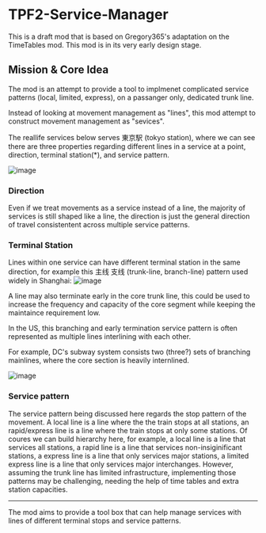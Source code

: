 # TPF2-Service-Manager
This is a draft mod that is based on Gregory365's adaptation on the TimeTables mod.
This mod is in its very early design stage.

## Mission & Core Idea
The mod is an attempt to provide a tool to implmenet complicated service patterns (local, limited, express),
on a passanger only, dedicated trunk line.

Instead of looking at movement management as "lines", 
this mod attempt to construct movement management as "sevices".

The reallife services below serves 東京駅 (tokyo station), 
where we can see there are three properties regarding different lines in a service at a point,
direction, terminal station(*), and service pattern.

![image](https://user-images.githubusercontent.com/26424577/219263199-27756fbd-d1fc-48ce-94b0-95e10790e94f.png)

### Direction 

Even if we treat movements as a service instead of a line,
the majority of services is still shaped like a line,
the direction is just the general direction of travel consistentent across multiple service patterns.

### Terminal Station

Lines within one service can have different terminal station in the same direction, 
for example this 主线 支线 (trunk-line, branch-line) pattern used widely in Shanghai:
![image](https://user-images.githubusercontent.com/26424577/219264747-7d819b5b-cf75-42b9-91ee-d5aa17f71df0.png)

A line may also terminate early in the core trunk line, 
this could be used to increase the frequency and capacity of the core segment while keeping the maintaince requirement low.

In the US, this branching and early termination service pattern is often represented as multiple lines interlining with each other.

For example, DC's subway system consists two (three?) sets of branching mainlines,
where the core section is heavily internlined.

![image](https://user-images.githubusercontent.com/26424577/219267535-d7ac1e77-077d-4095-844d-6e87d78919e1.png)

### Service pattern
The service pattern being discussed here regards the stop pattern of the movement. 
A local line is a line where the the train stops at all stations,
an rapid/express line is a line where the train stops at only some stations.
Of coures we can build hierarchy here, 
for example, 
a local line is a line that services all stations,
a rapid line is a line that services non-insiginificant stations, 
a express line is a line that only services major stations,
a limited express line is a line that only services major interchanges.
However, assuming the trunk line has limited infrastructure, 
implementing those patterns may be challenging, 
needing the help of time tables and extra station capacities.

-----------------------

The mod aims to provide a tool box that can help manage services with lines of different terminal stops and service patterns.
